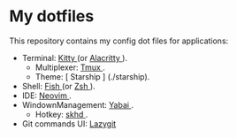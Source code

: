 # My dotfiles

This repository contains my config dot files for applications:

- Terminal: [ Kitty ](./kitty) (or [ Alacritty ](./alacritty)).
  - Multiplexer: [ Tmux ](./tmux).
  - Theme: [ Starship ] (./starship).
- Shell: [ Fish ](./fish) (or [ Zsh ](./zsh)).
- IDE: [ Neovim ](./neovim).
- WindownManagement: [ Yabai ](./yabai).
  - Hotkey: [ skhd ](./skhd).
- Git commands UI: [ Lazygit ](./lazygit)
